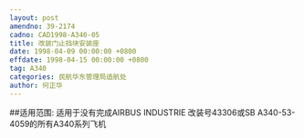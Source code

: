 ```yaml
---
layout: post
amendno: 39-2174
cadno: CAD1998-A340-05
title: 改装门止挡块安装座
date: 1998-04-09 00:00:00 +0800
effdate: 1998-04-15 00:00:00 +0800
tag: A340
categories: 民航华东管理局适航处
author: 何正华
---
```


##适用范围:
适用于没有完成AIRBUS INDUSTRIE 改装号43306或SB A340-53-4059的所有A340系列飞机

